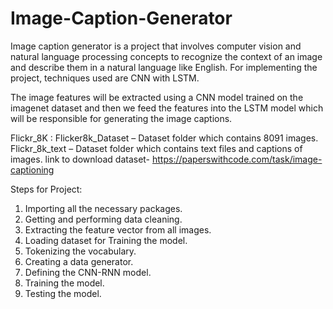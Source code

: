 # Image-Caption-Generator
Image caption generator is a project that involves computer vision and natural language processing concepts to recognize the context of an image and describe them in a 
natural language like English. For implementing the project, techniques used are CNN with LSTM.

The image features will be extracted using a CNN model trained on the imagenet dataset and then we feed the features into the LSTM model which will be responsible for 
generating the image captions.

Flickr_8K : Flicker8k_Dataset  – Dataset folder which contains 8091 images.
            Flickr_8k_text  – Dataset folder which contains text files and captions of images.
            link to download dataset- https://paperswithcode.com/task/image-captioning 
            
Steps for Project:
1. Importing all the necessary packages.
2. Getting and performing data cleaning.
3. Extracting the feature vector from all images.
4. Loading dataset for Training the model.
5. Tokenizing the vocabulary.
6. Creating a data generator.
7. Defining the CNN-RNN model.
8. Training the model.
9. Testing the model.            
